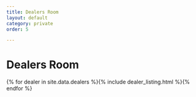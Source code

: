 ```yaml
---
title: Dealers Room
layout: default
category: private
order: 5

---
```

# Dealers Room

  
{% for dealer in site.data.dealers %}{% include dealer_listing.html %}{% endfor %}
